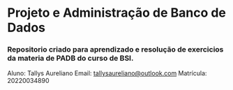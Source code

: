 # Projeto e Administração de Banco de Dados
### Repositorio criado para aprendizado e resolução de exercicios da materia de PADB do curso de BSI.
Aluno: Tallys Aureliano
Email: tallysaureliano@outlook.com
Matrícula: 20220034890